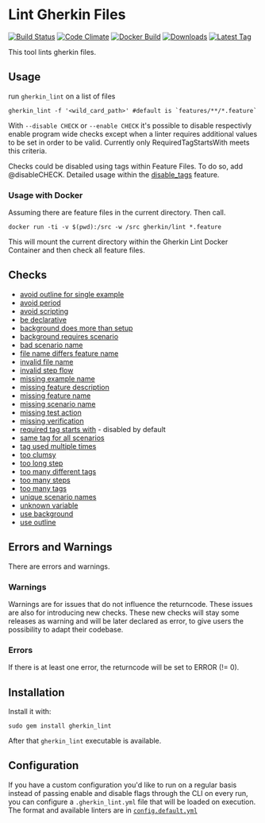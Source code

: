 # Lint Gherkin Files

[![Build Status](https://travis-ci.org/funkwerk/gherkin_lint.svg)](https://travis-ci.org/funkwerk/gherkin_lint)
[![Code Climate](https://codeclimate.com/github/funkwerk/gherkin_lint/badges/gpa.svg)](https://codeclimate.com/github/funkwerk/gherkin_lint)
[![Docker Build](https://img.shields.io/docker/automated/gherkin/lint.svg)](https://hub.docker.com/r/gherkin/lint/)
[![Downloads](https://img.shields.io/gem/dt/gherkin_lint.svg)](https://rubygems.org/gems/gherkin_lint)
[![Latest Tag](https://img.shields.io/github/tag/funkwerk/gherkin_lint.svg)](https://rubygems.org/gems/gherkin_lint)

This tool lints gherkin files.

## Usage

run `gherkin_lint` on a list of files

    gherkin_lint -f '<wild_card_path>' #default is `features/**/*.feature`

With `--disable CHECK` or `--enable CHECK` it's possible to disable respectivly enable program wide checks except when a linter requires additional values to be set in order to be valid.  Currently only RequiredTagStartsWith meets this criteria. 

Checks could be disabled using tags within Feature Files. To do so, add @disableCHECK.
Detailed usage within the [disable_tags](https://github.com/funkwerk/gherkin_lint/blob/master/features/disable_tags.feature) feature.

### Usage with Docker

Assuming there are feature files in the current directory. Then call.

`docker run -ti -v $(pwd):/src -w /src gherkin/lint *.feature`

This will mount the current directory within the Gherkin Lint Docker Container and then check all feature files.

## Checks

 - [avoid outline for single example](https://github.com/funkwerk/gherkin_lint/blob/master/features/avoid_outline_for_single_example.feature)
 - [avoid period](https://github.com/funkwerk/gherkin_lint/blob/master/features/avoid_period.feature)
 - [avoid scripting](https://github.com/funkwerk/gherkin_lint/blob/master/features/avoid_scripting.feature)
 - [be declarative](https://github.com/funkwerk/gherkin_lint/blob/master/features/be_declarative.feature)
 - [background does more than setup](https://github.com/funkwerk/gherkin_lint/blob/master/features/background_does_more_than_setup.feature)
 - [background requires scenario](https://github.com/funkwerk/gherkin_lint/blob/master/features/background_requires_scenario.feature)
 - [bad scenario name](https://github.com/funkwerk/gherkin_lint/blob/master/features/bad_scenario_name.feature)
 - [file name differs feature name](https://github.com/funkwerk/gherkin_lint/blob/master/features/file_name_differs_feature_name.feature)
 - [invalid file name](https://github.com/funkwerk/gherkin_lint/blob/master/features/invalid_file_name.feature)
 - [invalid step flow](https://github.com/funkwerk/gherkin_lint/blob/master/features/invalid_step_flow.feature)
 - [missing example name](https://github.com/funkwerk/gherkin_lint/blob/master/features/missing_example_name.feature)
 - [missing feature description](https://github.com/funkwerk/gherkin_lint/blob/master/features/missing_feature_description.feature)
 - [missing feature name](https://github.com/funkwerk/gherkin_lint/blob/master/features/missing_feature_name.feature)
 - [missing scenario name](https://github.com/funkwerk/gherkin_lint/blob/master/features/missing_scenario_name.feature)
 - [missing test action](https://github.com/funkwerk/gherkin_lint/blob/master/features/missing_test_action.feature)
 - [missing verification](https://github.com/funkwerk/gherkin_lint/blob/master/features/missing_verification.feature)
 - [required tag starts with](https://github.com/funkwerk/gherkin_lint/blob/master/features/required_tag_starts_with.feature) - disabled by default
 - [same tag for all scenarios](https://github.com/funkwerk/gherkin_lint/blob/master/features/same_tag_for_all_scenarios.feature)
 - [tag used multiple times](https://github.com/funkwerk/gherkin_lint/blob/master/features/tag_used_multiple_times.feature)
 - [too clumsy](https://github.com/funkwerk/gherkin_lint/blob/master/features/too_clumsy.feature)
 - [too long step](https://github.com/funkwerk/gherkin_lint/blob/master/features/too_long_step.feature)
 - [too many different tags](https://github.com/funkwerk/gherkin_lint/blob/master/features/too_many_different_tags.feature)
 - [too many steps](https://github.com/funkwerk/gherkin_lint/blob/master/features/too_many_steps.feature)
 - [too many tags](https://github.com/funkwerk/gherkin_lint/blob/master/features/too_many_tags.feature)
 - [unique scenario names](https://github.com/funkwerk/gherkin_lint/blob/master/features/unique_scenario_names.feature)
 - [unknown variable](https://github.com/funkwerk/gherkin_lint/blob/master/features/unknown_variable.feature)
 - [use background](https://github.com/funkwerk/gherkin_lint/blob/master/features/use_background.feature)
 - [use outline](https://github.com/funkwerk/gherkin_lint/blob/master/features/use_outline.feature)

## Errors and Warnings

There are errors and warnings.

### Warnings

Warnings are for issues that do not influence the returncode. These issues are also for introducing new checks.
These new checks will stay some releases as warning and will be later declared as error, to give users the possibility to adapt their codebase.

### Errors

If there is at least one error, the returncode will be set to ERROR (!= 0).

## Installation

Install it with:

`sudo gem install gherkin_lint`

After that `gherkin_lint` executable is available.

## Configuration
If you have a custom configuration you'd like to run on a regular basis instead of passing enable and disable flags through the CLI on every run, you can configure a ```.gherkin_lint.yml``` file that will be loaded on execution.  The format and available linters are in [```config.default.yml```](config/default.yml)
